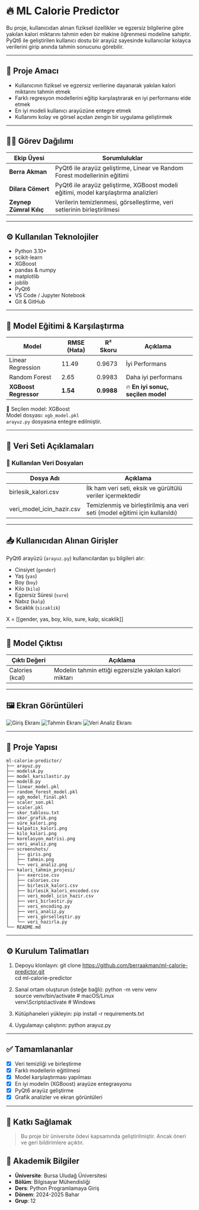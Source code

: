 
# 🔥 ML Calorie Predictor

Bu proje, kullanıcıdan alınan fiziksel özellikler ve egzersiz bilgilerine göre yakılan kalori miktarını tahmin eden bir makine öğrenmesi modeline sahiptir. PyQt6 ile geliştirilen kullanıcı dostu bir arayüz sayesinde kullanıcılar kolayca verilerini girip anında tahmin sonucunu görebilir.

---

## 🎯 Proje Amacı

- Kullanıcının fiziksel ve egzersiz verilerine dayanarak yakılan kalori miktarını tahmin etmek
- Farklı regresyon modellerini eğitip karşılaştırarak en iyi performansı elde etmek
- En iyi modeli kullanıcı arayüzüne entegre etmek
- Kullanımı kolay ve görsel açıdan zengin bir uygulama geliştirmek

---

## 👩‍💻 Görev Dağılımı

| Ekip Üyesi              | Sorumluluklar                                                                 |
|-------------------------|-------------------------------------------------------------------------------|
| **Berra Akman**         | PyQt6 ile arayüz geliştirme, Linear ve Random Forest modellerinin eğitimi      |
| **Dilara Cömert**       | PyQt6 ile arayüz geliştirme, XGBoost modeli eğitimi, model karşılaştırma analizleri     |
| **Zeynep Zümral Kılıç** | Verilerin temizlenmesi, görselleştirme, veri setlerinin birleştirilmesi      |

---

## ⚙️ Kullanılan Teknolojiler

- Python 3.10+
- scikit-learn
- XGBoost
- pandas & numpy
- matplotlib
- joblib
- PyQt6
- VS Code / Jupyter Notebook
- Git & GitHub

---

## 🤖 Model Eğitimi & Karşılaştırma

| Model                 | RMSE (Hata) | R² Skoru | Açıklama                          |
|-----------------------|-------------|----------|-----------------------------------|
| Linear Regression     | 11.49        | 0.9673     | İyi Performans       |
| Random Forest         | 2.65       | 0.9983     | Daha iyi performans               |
| **XGBoost Regressor** | **1.54**    | **0.9988** | 🔥 **En iyi sonuç, seçilen model** |

📌 Seçilen model: XGBoost  
Model dosyası: `xgb_model.pkl`  
`arayuz.py` dosyasına entegre edilmiştir.

---

## 📁 Veri Seti Açıklamaları

### 🔹 Kullanılan Veri Dosyaları

| Dosya Adı                    | Açıklama                                                                  |
|------------------------------|---------------------------------------------------------------------------|
| birlesik_kalori.csv         | İlk ham veri seti, eksik ve gürültülü veriler içermektedir               |
| veri_model_icin_hazir.csv| Temizlenmiş ve birleştirilmiş ana veri seti (model eğitimi için kullanıldı) |


---

## 📥 Kullanıcıdan Alınan Girişler

PyQt6 arayüzü (`arayuz.py`) kullanıcılardan şu bilgileri alır:

- Cinsiyet (`gender`)
- Yaş (`yas`)
- Boy (`boy`)
- Kilo (`kilo`)
- Egzersiz Süresi (`sure`)
- Nabız (`kalp`)
- Sıcaklık (`sicaklik`)

X = [[gender, yas, boy, kilo, sure, kalp, sicaklik]]

---

## 🎯 Model Çıktısı

| Çıktı Değeri          | Açıklama                                            |
|-----------------------|-----------------------------------------------------|
| Calories (kcal)       | Modelin tahmin ettiği egzersizle yakılan kalori miktarı |

---

## 🖼️ Ekran Görüntüleri

![Giriş Ekranı](screenshots/giris.png)
![Tahmin Ekranı](screenshots/tahmin.png)
![Veri Analiz Ekranı](screenshots/veri_analiz.png)

---

## 📂 Proje Yapısı

```
ml-calorie-predictor/
├── arayuz.py
├── modelsA.py
├── model_karsilastir.py
├── modelB.py
├── linear_model.pkl
├── random_forest_model.pkl
├── xgb_model_final.pkl
├── scaler_son.pkl
├── scaler.pkl
├── skor_tablosu.txt
├── skor_grafik.png
├── süre_kalori.png
├── kalpatis_kalori.png
├── kilo_kalori.png
├── korelasyon_matrisi.png
├── veri_analiz.png
├── screenshots/
│   ├── giris.png
│   ├── tahmin.png
│   └── veri_analiz.png
├── kalori_tahmin_projesi/
│   ├── exercise.csv
│   ├── calories.csv
│   ├── birlesik_kalori.csv
│   ├── birlesik_kalori_encoded.csv
│   ├── veri_model_icin_hazir.csv
│   ├── veri_birlestir.py
│   ├── veri_encoding.py
│   ├── veri_analiz.py
│   ├── veri_görselleştir.py
│   └── veri_hazirla.py
└── README.md
```
---

## ⚙️ Kurulum Talimatları

1. Depoyu klonlayın:
git clone https://github.com/berraakman/ml-calorie-predictor.git  
cd ml-calorie-predictor

2. Sanal ortam oluşturun (isteğe bağlı):
python -m venv venv  
source venv/bin/activate  # macOS/Linux  
venv\Scripts\activate   # Windows

3. Kütüphaneleri yükleyin:
pip install -r requirements.txt

4. Uygulamayı çalıştırın:
python arayuz.py

---

## ✅ Tamamlananlar

- [x] Veri temizliği ve birleştirme
- [x] Farklı modellerin eğitilmesi
- [x] Model karşılaştırması yapılması
- [x] En iyi modelin (XGBoost) arayüze entegrasyonu
- [x] PyQt6 arayüz geliştirme
- [x] Grafik analizler ve ekran görüntüleri

---
## 🤝 Katkı Sağlamak

> Bu proje bir üniversite ödevi kapsamında geliştirilmiştir. Ancak öneri ve geri bildirimlere açıktır.

## 🏫 Akademik Bilgiler

- **Üniversite**: Bursa Uludağ Üniversitesi
- **Bölüm**: Bilgisayar Mühendisliği
- **Ders**: Python Programlamaya Giriş
- **Dönem**: 2024-2025 Bahar
- **Grup**: 12
  




